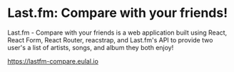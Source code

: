 # Last.fm: Compare with your friends!
Last.fm - Compare with your friends is a web application built using React, React Form, React Router, reacstrap, and Last.fm's API to provide two user's a list of artists, songs, and album they both enjoy!

https://lastfm-compare.eulal.io
